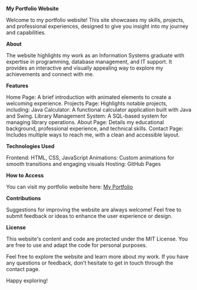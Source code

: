 **My Portfolio Website**

Welcome to my portfolio website! This site showcases my skills, projects, and professional experiences, designed to give you insight into my journey and capabilities.

**About**

The website highlights my work as an Information Systems graduate with expertise in programming, database management, and IT support. It provides an interactive and visually appealing way to explore my achievements and connect with me.

**Features**

Home Page:
A brief introduction with animated elements to create a welcoming experience.
Projects Page:
Highlights notable projects, including:
Java Calculator: A functional calculator application built with Java and Swing.
Library Management System: A SQL-based system for managing library operations.
About Page:
Details my educational background, professional experience, and technical skills.
Contact Page:
Includes multiple ways to reach me, with a clean and accessible layout.

**Technologies Used**

Frontend: HTML, CSS, JavaScript
Animations: Custom animations for smooth transitions and engaging visuals
Hosting: GitHub Pages

**How to Access**

You can visit my portfolio website here: [My Portfolio](https://itzsani.github.io/my_website/)

**Contributions**

Suggestions for improving the website are always welcome! Feel free to submit feedback or ideas to enhance the user experience or design.

**License**

This website's content and code are protected under the MIT License. You are free to use and adapt the code for personal purposes.

Feel free to explore the website and learn more about my work. If you have any questions or feedback, don’t hesitate to get in touch through the contact page.

Happy exploring!
